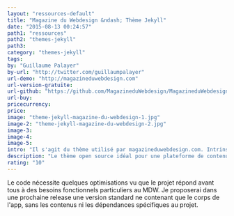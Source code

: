 ```yaml
---
layout: "ressources-default"
title: "Magazine du Webdesign &ndash; Thème Jekyll"
date: "2015-08-13 00:24:57"
path1: "ressources"
path2: "themes-jekyll"
path3:
category: "themes-jekyll"
tags:
by: "Guillaume Palayer"
by-url: "http://twitter.com/guillaumpalayer"
url-demo: "http://magazineduwebdesign.com"
url-version-gratuite:
url-github: "https://github.com/MagazineduWebdesign/MagazineduWebdesign.github.io"
url-buy:
pricecurrency:
price:
image: "theme-jekyll-magazine-du-webdesign-1.jpg"
image-2: "theme-jekyll-magazine-du-webdesign-2.jpg"
image-3:
image-4:
image-5:
intro: "Il s'agit du thème utilisé par magazineduwebdesign.com. Intrinséquement open source, Jekyll et les thèmes associés doivent être accessibles et modifiables par tous. Vous pouvez donc créer un fork du projet en vous rendant sur le répértoire GitHub hébergeant l'app. Plus de détails ci-dessous."
description: "Le thème open source idéal pour une plateforme de contenu blog ou magazine hébergée sur GitHub."
rating: "10"
---
```

Le code nécessite quelques optimisations vu que le projet répond avant tous à des besoins fonctionnels particuliers au MDW. Je proposerai dans une prochaine release une version standard ne contenant que le corps de l'app, sans les contenus ni les dépendances spécifiques au projet.
